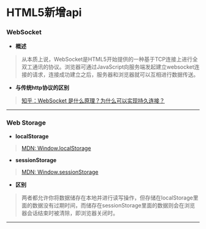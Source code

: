 # HTML5新增api
### WebSocket
* __概述__

>	从本质上说，WebSocket是HTML5开始提供的一种基于TCP连接上进行全双工通讯的协议。浏览器可通过JavaScript向服务端发起建立websocket连接的请求，连接成功建立之后，服务器和浏览器就可以互相进行数据传送。
* __与传统http协议的区别__

>	[知乎：WebSocket 是什么原理？为什么可以实现持久连接？](https://www.zhihu.com/question/20215561)

---
### Web Storage
* __localStorage__

>	[MDN: Window.localStorage](https://developer.mozilla.org/zh-CN/docs/Web/API/Window/localStorage)

* __sessionStorage__

>	[MDN: Window.sessionStorage](https://developer.mozilla.org/zh-CN/docs/Web/API/Window/sessionStorage) 

* __区别__

>	两者都允许你将数据储存在本地并进行读写操作，但存储在localStorage里面的数据没有过期时间，而储存在sessionStorage里面的数据则会在浏览器会话结束时被清除，即浏览器关闭时。

---